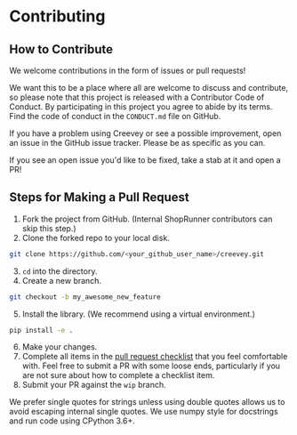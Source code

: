 # Contributing

## How to Contribute

We welcome contributions in the form of issues or pull requests! 

We want this to be a place where all are welcome to discuss and contribute, so please note that this project is released with a Contributor Code of Conduct. By participating in this project you agree to abide by its terms. Find the code of conduct in the ``CONDUCT.md`` file on GitHub.

If you have a problem using Creevey or see a possible improvement, open an issue in the GitHub issue tracker. Please be as specific as you can.

If you see an open issue you'd like to be fixed, take a stab at it and open a PR!

## Steps for Making a Pull Request

1. Fork the project from GitHub. (Internal ShopRunner contributors can skip this step.)
2. Clone the forked repo to your local disk. 

```bash
git clone https://github.com/<your_github_user_name>/creevey.git
```

3. `cd` into the directory.
4. Create a new branch.

```bash
git checkout -b my_awesome_new_feature
```

5. Install the library. (We recommend using a virtual environment.)
    
```bash
pip install -e . 
```

6. Make your changes.
7. Complete all items in the [pull request checklist](https://github.com/ShopRunner/creevey/blob/master/.github/pull_request_template.md) that you feel comfortable with. Feel free to submit a PR with some loose ends, particularly if you are not sure about how to complete a checklist item.
8. Submit your PR against the `wip` branch.

We prefer single quotes for strings unless using double quotes allows us to avoid escaping internal single quotes. We use numpy style for docstrings and run code using CPython 3.6+.
